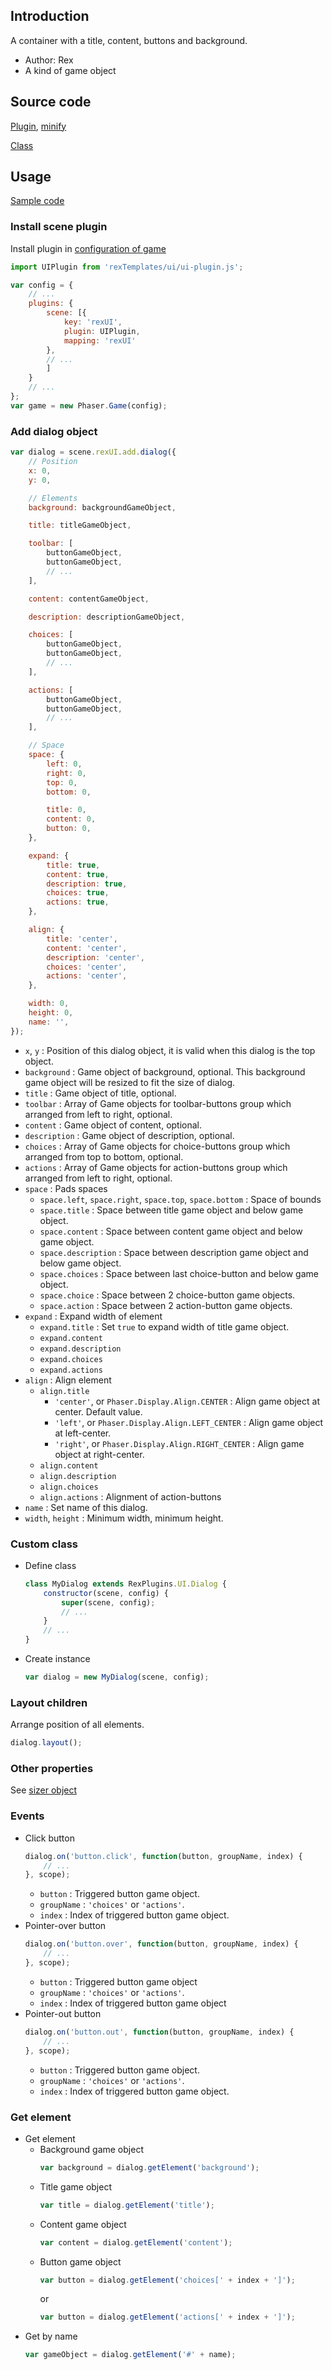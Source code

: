 ## Introduction

A container with a title, content, buttons and background.

- Author: Rex
- A kind of game object

## Source code

[Plugin](https://github.com/rexrainbow/phaser3-rex-notes/blob/master/templates/ui/ui-plugin.js), [minify](https://github.com/rexrainbow/phaser3-rex-notes/blob/master/plugins/dist/rexuiplugin.min.js)

[Class](https://github.com/rexrainbow/phaser3-rex-notes/blob/master/templates/ui/dialog/Dialog.js)

## Usage

[Sample code](https://github.com/rexrainbow/phaser3-rex-notes/tree/master/examples/ui-dialog)

### Install scene plugin

Install plugin in [configuration of game](game.md#configuration)

```javascript
import UIPlugin from 'rexTemplates/ui/ui-plugin.js';

var config = {
    // ...
    plugins: {
        scene: [{
            key: 'rexUI',
            plugin: UIPlugin,
            mapping: 'rexUI'
        },
        // ...
        ]
    }
    // ...
};
var game = new Phaser.Game(config);
```

### Add dialog object

```javascript
var dialog = scene.rexUI.add.dialog({
    // Position
    x: 0,
    y: 0,

    // Elements
    background: backgroundGameObject,

    title: titleGameObject,

    toolbar: [
        buttonGameObject,
        buttonGameObject,
        // ...
    ],

    content: contentGameObject,

    description: descriptionGameObject,

    choices: [
        buttonGameObject,
        buttonGameObject,
        // ...
    ],

    actions: [
        buttonGameObject,
        buttonGameObject,
        // ...
    ],

    // Space
    space: {
        left: 0,
        right: 0,
        top: 0,
        bottom: 0,

        title: 0,
        content: 0,
        button: 0,
    },

    expand: {
        title: true,
        content: true,
        description: true,
        choices: true,
        actions: true,
    },

    align: {
        title: 'center',
        content: 'center',
        description: 'center',
        choices: 'center',
        actions: 'center',
    },

    width: 0,
    height: 0,
    name: '',
});
```

- `x`, `y` : Position of this dialog object, it is valid when this dialog is the top object.
- `background` : Game object of background, optional. This background game object will be resized to fit the size of dialog.
- `title` : Game object of title, optional.
- `toolbar` : Array of Game objects for toolbar-buttons group which arranged from left to right, optional.
- `content` : Game object of content, optional.
- `description` : Game object of description, optional.
- `choices` : Array of Game objects for choice-buttons group which arranged from top to bottom, optional.
- `actions` : Array of Game objects for action-buttons group which arranged from left to right, optional.
- `space` : Pads spaces
    - `space.left`, `space.right`, `space.top`, `space.bottom` : Space of bounds
    - `space.title` : Space between title game object and below game object.
    - `space.content` : Space between content game object and below game object.
    - `space.description` : Space between description game object and below game object.
    - `space.choices` : Space between last choice-button and below game object.
    - `space.choice` : Space between 2 choice-button game objects.
    - `space.action` : Space between 2 action-button game objects.
- `expand` : Expand width of element
    - `expand.title` : Set `true` to expand width of title game object.
    - `expand.content`
    - `expand.description`
    - `expand.choices`
    - `expand.actions`
- `align` : Align element
    - `align.title`
        - `'center'`, or `Phaser.Display.Align.CENTER` : Align game object at center. Default value.
        - `'left'`, or `Phaser.Display.Align.LEFT_CENTER` : Align game object at left-center.
        - `'right'`, or `Phaser.Display.Align.RIGHT_CENTER` : Align game object at right-center.    
    - `align.content`
    - `align.description`
    - `align.choices`
    - `align.actions` : Alignment of action-buttons
- `name` : Set name of this dialog.
- `width`, `height` : Minimum width, minimum height.

### Custom class

- Define class
    ```javascript
    class MyDialog extends RexPlugins.UI.Dialog {
        constructor(scene, config) {
            super(scene, config);
            // ...
        }
        // ...
    }
    ```
- Create instance
    ```javascript
    var dialog = new MyDialog(scene, config);
    ```

### Layout children

Arrange position of all elements.

```javascript
dialog.layout();
```

### Other properties

See [sizer object](ui-sizer.md)

### Events

- Click button
    ```javascript
    dialog.on('button.click', function(button, groupName, index) {
        // ...
    }, scope);
    ```
    - `button` : Triggered button game object.
    - `groupName` : `'choices'` or `'actions'`.
    - `index` : Index of triggered button game object.
- Pointer-over button
    ```javascript
    dialog.on('button.over', function(button, groupName, index) {
        // ...
    }, scope);
    ```
    - `button` : Triggered button game object
    - `groupName` : `'choices'` or `'actions'`.
    - `index` : Index of triggered button game object
- Pointer-out button
    ```javascript
    dialog.on('button.out', function(button, groupName, index) {
        // ...
    }, scope);
    ```
    - `button` : Triggered button game object.
    - `groupName` : `'choices'` or `'actions'`.
    - `index` : Index of triggered button game object.

### Get element

- Get element
    - Background game object
        ```javascript
        var background = dialog.getElement('background');
        ```
    - Title game object
        ```javascript
        var title = dialog.getElement('title');
        ```
    - Content game object
        ```javascript
        var content = dialog.getElement('content');
        ```
    - Button game object
        ```javascript
        var button = dialog.getElement('choices[' + index + ']');
        ```
        or
        ```javascript
        var button = dialog.getElement('actions[' + index + ']');
        ```        
- Get by name
    ```javascript
    var gameObject = dialog.getElement('#' + name);
    ```
